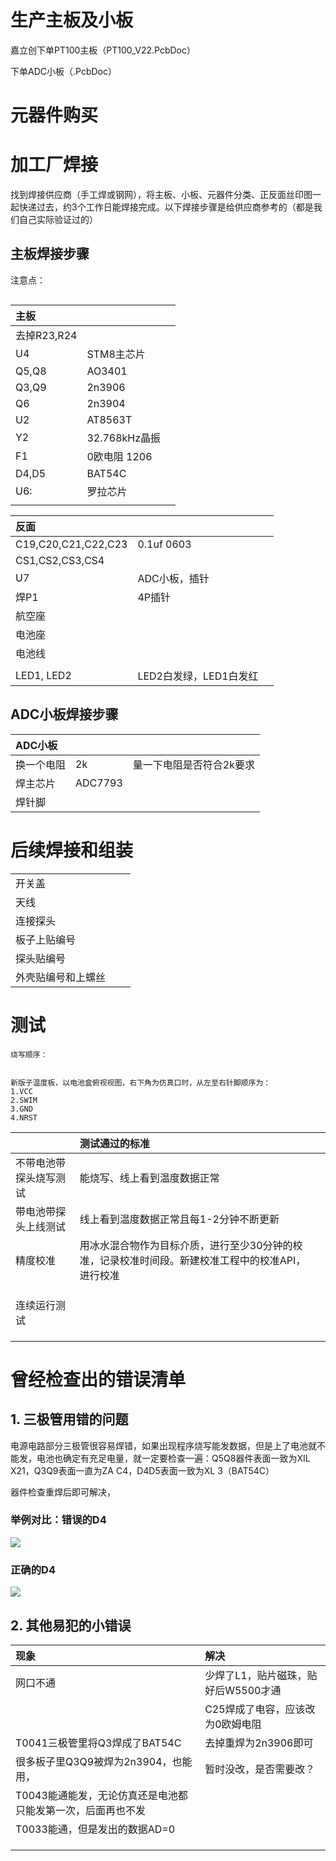 # 生产主板及小板

嘉立创下单PT100主板（PT100\_V22.PcbDoc）

下单ADC小板（.PcbDoc）

# 元器件购买

# 

# 加工厂焊接

找到焊接供应商（手工焊或钢网），将主板、小板、元器件分类、正反面丝印图一起快递过去，约3个工作日能焊接完成。以下焊接步骤是给供应商参考的（都是我们自己实际验证过的）

## 主**板焊接步骤**

注意点：

```

```

| 主板 |  |  |
| :--- | :--- | :--- |
| 去掉R23,R24 |  |  |
| U4 | STM8主芯片 |  |
| Q5,Q8 | AO3401 |  |
| Q3,Q9 | 2n3906 |  |
| Q6 | 2n3904 |  |
| U2 | AT8563T |  |
| Y2 | 32.768kHz晶振 |  |
| F1 | 0欧电阻 1206 |  |
| D4,D5 | BAT54C |  |
| U6: | 罗拉芯片 |  |
|  |  |  |

| 反面 |  |  |
| :--- | :--- | :--- |
| C19,C20,C21,C22,C23 | 0.1uf 0603 |  |
| CS1,CS2,CS3,CS4 |  |  |
| U7 | ADC小板，插针 |  |
| 焊P1 | 4P插针 |  |
| 航空座 |  |  |
| 电池座 |  |  |
| 电池线 |  |  |
|  |  |  |
| LED1, LED2 | LED2白发绿，LED1白发红 |  |

## ADC小板焊接步骤

| ADC小板 |  |  |
| :--- | :--- | :--- |
| 换一个电阻 | 2k | 量一下电阻是否符合2k要求 |
| 焊主芯片 | ADC7793 |  |
| 焊针脚 |  |  |

# 后续焊接和组装

|  |  |  |
| :--- | :--- | :--- |
| 开关盖 |  |  |
| 天线 |  |  |
| 连接探头 |  |  |
| 板子上贴编号 |  |  |
| 探头贴编号 |  |  |
| 外壳贴编号和上螺丝 |  |  |

# 测试

```
烧写顺序：


新版子温度板，以电池盒俯视视图，右下角为仿真口时，从左至右针脚顺序为：
1.VCC
2.SWIM
3.GND
4.NRST
```

|  | 测试通过的标准 |  |
| :--- | :--- | :--- |
| 不带电池带探头烧写测试 | 能烧写、线上看到温度数据正常 |  |
| 带电池带探头上线测试 | 线上看到温度数据正常且每1-2分钟不断更新 |  |
| 精度校准 | 用冰水混合物作为目标介质，进行至少30分钟的校准，记录校准时间段。新建校准工程中的校准API，进行校准 |  |
|  |  |  |
|  |  |  |
|  |  |  |
| 连续运行测试 |  |  |
|  |  |  |
|  |  |  |
|  |  |  |

# 曾经检查出的错误清单

## 1. 三极管用错的问题

电源电路部分三极管很容易焊错，如果出现程序烧写能发数据，但是上了电池就不能发，电池也确定有充足电量，就一定要检查一遍：Q5Q8器件表面一致为XIL X21，Q3Q9表面一直为ZA C4，D4D5表面一致为XL 3（BAT54C）

器件检查重焊后即可解决，

### 举例对比：错误的D4

![](http://ww1.sinaimg.cn/large/006qm7Cpgy1fjbzs23y30j30ku1127n9.jpg)

### 正确的D4

![](http://ww1.sinaimg.cn/large/006qm7Cpgy1fjbzs25cpgj30ku112asf.jpg)

## 2. 其他易犯的小错误

| 现象 | 解决 |
| :--- | :--- |
| 网口不通 | 少焊了L1，贴片磁珠，贴好后W5500才通 |
|  | C25焊成了电容，应该改为0欧姆电阻 |
| T0041三极管里将Q3焊成了BAT54C | 去掉重焊为2n3906即可 |
| 很多板子里Q3Q9被焊为2n3904，也能用， | 暂时没改，是否需要改？ |
| T0043能通能发，无论仿真还是电池都只能发第一次，后面再也不发 |  |
| T0033能通，但是发出的数据AD=0 |  |
|  |  |
|  |  |
|  |  |



